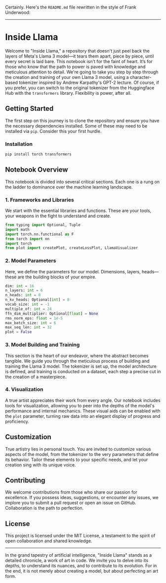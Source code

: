 Certainly. Here's the `README.md` file rewritten in the style of Frank Underwood:

---

# Inside Llama

Welcome to "Inside Llama," a repository that doesn't just peel back the layers of Meta's Llama 3 model—it tears them apart, piece by piece, until every secret is laid bare. This notebook isn't for the faint of heart. It’s for those who know that the path to power is paved with knowledge and meticulous attention to detail. We're going to take you step by step through the creation and training of your own Llama 3 model, using a character-based tokenizer inspired by Andrew Karpathy's GPT-2 lecture. Of course, if you prefer, you can switch to the original tokenizer from the Huggingface Hub with the `transformers` library. Flexibility is power, after all.

## Getting Started

The first step on this journey is to clone the repository and ensure you have the necessary dependencies installed. Some of these may need to be installed via `pip`. Consider this your first hurdle.

### Installation

```bash
pip install torch transformers
```

## Notebook Overview

This notebook is divided into several critical sections. Each one is a rung on the ladder to dominance over the machine learning landscape.

### 1. Frameworks and Libraries

We start with the essential libraries and functions. These are your tools, your weapons in the fight to understand and create.

```python
from typing import Optional, Tuple
import math
import torch.nn.functional as F
from torch import nn
import torch
from plot import createPlot, createLossPlot, LlamaVisualizer
```

### 2. Model Parameters

Here, we define the parameters for our model. Dimensions, layers, heads—these are the building blocks of your empire.

```python
dim: int = 16
n_layers: int = 6
n_heads: int = 8
n_kv_heads: Optional[int] = 8
vocab_size: int = -1
multiple_of: int = 24
ffn_dim_multiplier: Optional[float] = None
rms_norm_eps: float = 1e-5
max_batch_size: int = 6
max_seq_len: int = 32
plot = False
```

### 3. Model Building and Training

This section is the heart of our endeavor, where the abstract becomes tangible. We guide you through the meticulous process of building and training the Llama 3 model. The tokenizer is set up, the model architecture is defined, and training is conducted on a dataset, each step a precise cut in the creation of a masterpiece.

### 4. Visualization

A true artist appreciates their work from every angle. Our notebook includes tools for visualization, allowing you to peer into the depths of the model's performance and internal mechanics. These visual aids can be enabled with the `plot` parameter, turning raw data into an elegant display of progress and proficiency.

## Customization

True artistry lies in personal touch. You are invited to customize various aspects of the model, from the tokenizer to the very parameters that define its behavior. Tailor these elements to your specific needs, and let your creation sing with its unique voice.

## Contributing

We welcome contributions from those who share our passion for excellence. If you possess ideas, suggestions, or encounter any issues, we implore you to submit a pull request or open an issue on GitHub. Collaboration is the path to perfection.

## License

This project is licensed under the MIT License, a testament to the spirit of open collaboration and shared knowledge.

---

In the grand tapestry of artificial intelligence, "Inside Llama" stands as a detailed chronicle, a work of art in code. We invite you to delve into its depths, to understand its nuances, and to contribute to its evolution. For in the end, it is not merely about creating a model, but about perfecting an art form.